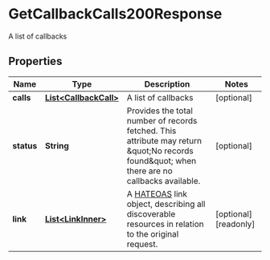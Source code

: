 

# GetCallbackCalls200Response

A list of callbacks

## Properties

| Name | Type | Description | Notes |
|------------ | ------------- | ------------- | -------------|
|**calls** | [**List&lt;CallbackCall&gt;**](CallbackCall.md) | A list of callbacks |  [optional] |
|**status** | **String** | Provides the total number of records fetched. This attribute may return \&quot;No records found\&quot; when there are no callbacks available. |  [optional] |
|**link** | [**List&lt;LinkInner&gt;**](LinkInner.md) | A [HATEOAS](https://en.wikipedia.org/wiki/HATEOAS) link object, describing all discoverable resources in relation to the original request. |  [optional] [readonly] |



